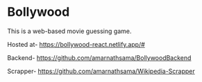 # Bollywood 
This is a web-based movie guessing game.

Hosted at- https://bollywood-react.netlify.app/# 

Backend- https://github.com/amarnathsama/BollywoodBackend 

Scrapper- https://github.com/amarnathsama/Wikipedia-Scrapper
